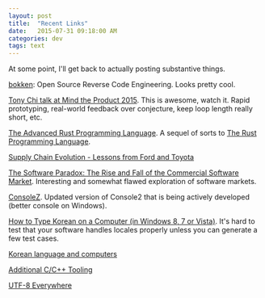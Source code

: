 ```yaml
---
layout: post
title:  "Recent Links"
date:   2015-07-31 09:18:00 AM
categories: dev
tags: text
---
```


At some point, I'll get back to actually posting substantive things.

[bokken](http://bokken.re/index.html): Open Source Reverse Code Engineering. Looks pretty
cool.

[Tony Chi talk at Mind the Product 2015](http://www.mindtheproduct.com/2015/07/video-tom-chi-on-rapid-prototyping-product-management/). This is awesome, watch it. Rapid prototyping, real-world
feedback over conjecture, keep loop length really short, etc.

[The Advanced Rust Programming Language](https://doc.rust-lang.org/nightly/adv-book/). A sequel
of sorts to [The Rust Programming Language](https://doc.rust-lang.org/book/).

[Supply Chain Evolution - Lessons from Ford and Toyota](http://www.rklesolutions.com/blog/supply-chain-evolution/)

[The Software Paradox: The Rise and Fall of the Commercial Software Market](http://www.oreilly.com/programming/free/files/software-paradox.pdf). Interesting
and somewhat flawed exploration of software markets.

[ConsoleZ](https://github.com/cbucher/console). Updated version of Console2 that is being
actively developed (better console on Windows).

[How to Type Korean on a Computer (in Windows 8, 7 or Vista)](http://www.koreanfluent.com/cross_cultural/korean_keyboard/korean_keyboard.htm).
It's hard to test that your software handles locales properly unless you can generate
a few test cases.

[Korean language and computers](https://en.wikipedia.org/wiki/Korean_language_and_computers)

[Additional C/C++ Tooling](http://nickdesaulniers.github.io/blog/2015/07/23/additional-c-slash-c-plus-plus-tooling/)

[UTF-8 Everywhere](http://utf8everywhere.org/)
